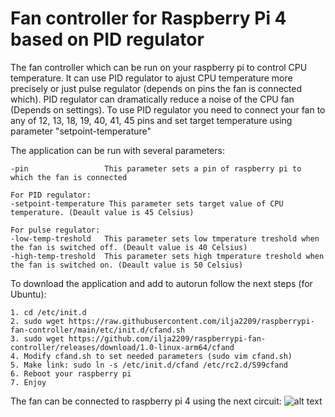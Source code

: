 # Fan controller for Raspberry Pi 4 based on PID regulator
The fan controller which can be run on your raspberry pi to control CPU temperature. 
It can use PID regulator to ajust CPU temperature more precisely or just pulse regulator (depends on pins the fan is connected which). 
PID regulator can dramatically reduce a noise of the CPU fan (Depends on settings).
To use PID regulator you need to connect your fan to any of 12, 13, 18, 19, 40, 41, 45 pins and set target temperature using parameter "setpoint-temperature" 

The application can be run with several parameters:
```
-pin                 This parameter sets a pin of raspberry pi to which the fan is connected

For PID regulator:
-setpoint-temperature This parameter sets target value of CPU temperature. (Deault value is 45 Celsius)

For pulse regulator: 
-low-temp-treshold   This parameter sets low tmperature treshold when the fan is switched off. (Deault value is 40 Celsius)
-high-temp-treshold  This parameter sets high tmperature treshold when the fan is switched on. (Deault value is 50 Celsius)
```

To download the application and add to autorun follow the next steps (for Ubuntu):
```
1. cd /etc/init.d
2. sudo wget https://raw.githubusercontent.com/ilja2209/raspberrypi-fan-controller/main/etc/init.d/cfand.sh
3. sudo wget https://github.com/ilja2209/raspberrypi-fan-controller/releases/download/1.0-linux-arm64/cfand
4. Modify cfand.sh to set needed parameters (sudo vim cfand.sh)
5. Make link: sudo ln -s /etc/init.d/cfand /etc/rc2.d/S99cfand
6. Reboot your raspberry pi
7. Enjoy
```

The fan can be connected to raspberry pi 4 using the next circuit:
![alt text](https://github.com/[username]/[reponame]/blob/[branch]/image.jpg?raw=true)
